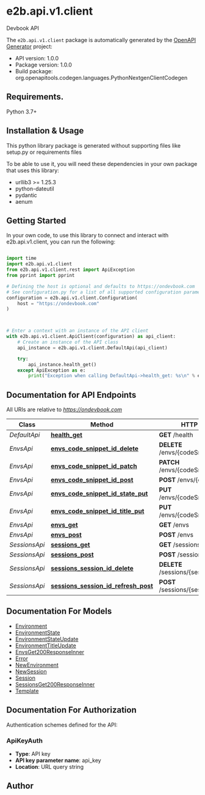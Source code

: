 # e2b.api.v1.client

Devbook API

The `e2b.api.v1.client` package is automatically generated by the [OpenAPI Generator](https://openapi-generator.tech) project:

- API version: 1.0.0
- Package version: 1.0.0
- Build package: org.openapitools.codegen.languages.PythonNextgenClientCodegen

## Requirements.

Python 3.7+

## Installation & Usage

This python library package is generated without supporting files like setup.py or requirements files

To be able to use it, you will need these dependencies in your own package that uses this library:

- urllib3 >= 1.25.3
- python-dateutil
- pydantic
- aenum

## Getting Started

In your own code, to use this library to connect and interact with e2b.api.v1.client,
you can run the following:

```python

import time
import e2b.api.v1.client
from e2b.api.v1.client.rest import ApiException
from pprint import pprint

# Defining the host is optional and defaults to https://ondevbook.com
# See configuration.py for a list of all supported configuration parameters.
configuration = e2b.api.v1.client.Configuration(
    host = "https://ondevbook.com"
)



# Enter a context with an instance of the API client
with e2b.api.v1.client.ApiClient(configuration) as api_client:
    # Create an instance of the API class
    api_instance = e2b.api.v1.client.DefaultApi(api_client)

    try:
        api_instance.health_get()
    except ApiException as e:
        print("Exception when calling DefaultApi->health_get: %s\n" % e)

```

## Documentation for API Endpoints

All URIs are relative to *https://ondevbook.com*

| Class         | Method                                                                                                         | HTTP request                           | Description |
| ------------- | -------------------------------------------------------------------------------------------------------------- | -------------------------------------- | ----------- |
| _DefaultApi_  | [**health_get**](e2b/api/v1/client/docs/DefaultApi.md#health_get)                                              | **GET** /health                        |
| _EnvsApi_     | [**envs_code_snippet_id_delete**](e2b/api/v1/client/docs/EnvsApi.md#envs_code_snippet_id_delete)               | **DELETE** /envs/{codeSnippetID}       |
| _EnvsApi_     | [**envs_code_snippet_id_patch**](e2b/api/v1/client/docs/EnvsApi.md#envs_code_snippet_id_patch)                 | **PATCH** /envs/{codeSnippetID}        |
| _EnvsApi_     | [**envs_code_snippet_id_post**](e2b/api/v1/client/docs/EnvsApi.md#envs_code_snippet_id_post)                   | **POST** /envs/{codeSnippetID}         |
| _EnvsApi_     | [**envs_code_snippet_id_state_put**](e2b/api/v1/client/docs/EnvsApi.md#envs_code_snippet_id_state_put)         | **PUT** /envs/{codeSnippetID}/state    |
| _EnvsApi_     | [**envs_code_snippet_id_title_put**](e2b/api/v1/client/docs/EnvsApi.md#envs_code_snippet_id_title_put)         | **PUT** /envs/{codeSnippetID}/title    |
| _EnvsApi_     | [**envs_get**](e2b/api/v1/client/docs/EnvsApi.md#envs_get)                                                     | **GET** /envs                          |
| _EnvsApi_     | [**envs_post**](e2b/api/v1/client/docs/EnvsApi.md#envs_post)                                                   | **POST** /envs                         |
| _SessionsApi_ | [**sessions_get**](e2b/api/v1/client/docs/SessionsApi.md#sessions_get)                                         | **GET** /sessions                      |
| _SessionsApi_ | [**sessions_post**](e2b/api/v1/client/docs/SessionsApi.md#sessions_post)                                       | **POST** /sessions                     |
| _SessionsApi_ | [**sessions_session_id_delete**](e2b/api/v1/client/docs/SessionsApi.md#sessions_session_id_delete)             | **DELETE** /sessions/{sessionID}       |
| _SessionsApi_ | [**sessions_session_id_refresh_post**](e2b/api/v1/client/docs/SessionsApi.md#sessions_session_id_refresh_post) | **POST** /sessions/{sessionID}/refresh |

## Documentation For Models

- [Environment](e2b/api/v1/client/docs/Environment.md)
- [EnvironmentState](e2b/api/v1/client/docs/EnvironmentState.md)
- [EnvironmentStateUpdate](e2b/api/v1/client/docs/EnvironmentStateUpdate.md)
- [EnvironmentTitleUpdate](e2b/api/v1/client/docs/EnvironmentTitleUpdate.md)
- [EnvsGet200ResponseInner](e2b/api/v1/client/docs/EnvsGet200ResponseInner.md)
- [Error](e2b/api/v1/client/docs/Error.md)
- [NewEnvironment](e2b/api/v1/client/docs/NewEnvironment.md)
- [NewSession](e2b/api/v1/client/docs/NewSession.md)
- [Session](e2b/api/v1/client/docs/Session.md)
- [SessionsGet200ResponseInner](e2b/api/v1/client/docs/SessionsGet200ResponseInner.md)
- [Template](e2b/api/v1/client/docs/Template.md)

<a id="documentation-for-authorization"></a>

## Documentation For Authorization

Authentication schemes defined for the API:
<a id="ApiKeyAuth"></a>

### ApiKeyAuth

- **Type**: API key
- **API key parameter name**: api_key
- **Location**: URL query string

## Author
